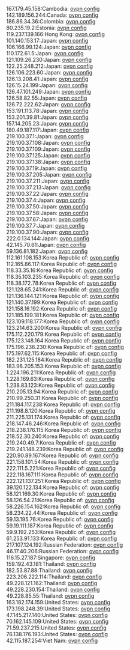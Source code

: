 167.179.45.158:Cambodia: [ovpn config](vpn/167_179_45_158.ovpn)  
142.189.156.244:Canada: [ovpn config](vpn/142_189_156_244.ovpn)  
186.86.34.36:Colombia: [ovpn config](vpn/186_86_34_36.ovpn)  
80.235.19.2:Estonia: [ovpn config](vpn/80_235_19_2.ovpn)  
119.237.139.166:Hong Kong: [ovpn config](vpn/119_237_139_166.ovpn)  
101.140.153.17:Japan: [ovpn config](vpn/101_140_153_17.ovpn)  
106.166.99.124:Japan: [ovpn config](vpn/106_166_99_124.ovpn)  
110.172.61.5:Japan: [ovpn config](vpn/110_172_61_5.ovpn)  
121.109.26.230:Japan: [ovpn config](vpn/121_109_26_230.ovpn)  
122.25.248.212:Japan: [ovpn config](vpn/122_25_248_212.ovpn)  
126.106.223.60:Japan: [ovpn config](vpn/126_106_223_60.ovpn)  
126.13.208.41:Japan: [ovpn config](vpn/126_13_208_41.ovpn)  
126.15.24.199:Japan: [ovpn config](vpn/126_15_24_199.ovpn)  
126.47.101.249:Japan: [ovpn config](vpn/126_47_101_249.ovpn)  
126.58.82.55:Japan: [ovpn config](vpn/126_58_82_55.ovpn)  
126.72.222.62:Japan: [ovpn config](vpn/126_72_222_62.ovpn)  
153.191.113.78:Japan: [ovpn config](vpn/153_191_113_78.ovpn)  
153.201.39.81:Japan: [ovpn config](vpn/153_201_39_81.ovpn)  
157.14.205.23:Japan: [ovpn config](vpn/157_14_205_23.ovpn)  
180.49.187.117:Japan: [ovpn config](vpn/180_49_187_117.ovpn)  
219.100.37.1:Japan: [ovpn config](vpn/219_100_37_1.ovpn)  
219.100.37.108:Japan: [ovpn config](vpn/219_100_37_108.ovpn)  
219.100.37.109:Japan: [ovpn config](vpn/219_100_37_109.ovpn)  
219.100.37.125:Japan: [ovpn config](vpn/219_100_37_125.ovpn)  
219.100.37.138:Japan: [ovpn config](vpn/219_100_37_138.ovpn)  
219.100.37.19:Japan: [ovpn config](vpn/219_100_37_19.ovpn)  
219.100.37.205:Japan: [ovpn config](vpn/219_100_37_205.ovpn)  
219.100.37.211:Japan: [ovpn config](vpn/219_100_37_211.ovpn)  
219.100.37.213:Japan: [ovpn config](vpn/219_100_37_213.ovpn)  
219.100.37.22:Japan: [ovpn config](vpn/219_100_37_22.ovpn)  
219.100.37.4:Japan: [ovpn config](vpn/219_100_37_4.ovpn)  
219.100.37.50:Japan: [ovpn config](vpn/219_100_37_50.ovpn)  
219.100.37.58:Japan: [ovpn config](vpn/219_100_37_58.ovpn)  
219.100.37.67:Japan: [ovpn config](vpn/219_100_37_67.ovpn)  
219.100.37.7:Japan: [ovpn config](vpn/219_100_37_7.ovpn)  
219.100.37.90:Japan: [ovpn config](vpn/219_100_37_90.ovpn)  
222.0.134.144:Japan: [ovpn config](vpn/222_0_134_144.ovpn)  
42.145.70.61:Japan: [ovpn config](vpn/42_145_70_61.ovpn)  
59.136.81.182:Japan: [ovpn config](vpn/59_136_81_182.ovpn)  
112.161.108.153:Korea Republic of: [ovpn config](vpn/112_161_108_153.ovpn)  
112.165.86.117:Korea Republic of: [ovpn config](vpn/112_165_86_117.ovpn)  
118.33.35.16:Korea Republic of: [ovpn config](vpn/118_33_35_16.ovpn)  
118.35.103.235:Korea Republic of: [ovpn config](vpn/118_35_103_235.ovpn)  
118.38.172.78:Korea Republic of: [ovpn config](vpn/118_38_172_78.ovpn)  
121.128.65.241:Korea Republic of: [ovpn config](vpn/121_128_65_241.ovpn)  
121.136.144.121:Korea Republic of: [ovpn config](vpn/121_136_144_121.ovpn)  
121.140.37.199:Korea Republic of: [ovpn config](vpn/121_140_37_199.ovpn)  
121.158.16.192:Korea Republic of: [ovpn config](vpn/121_158_16_192.ovpn)  
121.185.199.181:Korea Republic of: [ovpn config](vpn/121_185_199_181.ovpn)  
123.109.118.177:Korea Republic of: [ovpn config](vpn/123_109_118_177.ovpn)  
123.214.63.200:Korea Republic of: [ovpn config](vpn/123_214_63_200.ovpn)  
175.112.220.179:Korea Republic of: [ovpn config](vpn/175_112_220_179.ovpn)  
175.123.148.164:Korea Republic of: [ovpn config](vpn/175_123_148_164.ovpn)  
175.196.236.230:Korea Republic of: [ovpn config](vpn/175_196_236_230.ovpn)  
175.197.62.115:Korea Republic of: [ovpn config](vpn/175_197_62_115.ovpn)  
182.231.125.184:Korea Republic of: [ovpn config](vpn/182_231_125_184.ovpn)  
183.98.205.153:Korea Republic of: [ovpn config](vpn/183_98_205_153.ovpn)  
1.224.196.211:Korea Republic of: [ovpn config](vpn/1_224_196_211.ovpn)  
1.228.169.63:Korea Republic of: [ovpn config](vpn/1_228_169_63.ovpn)  
1.238.83.123:Korea Republic of: [ovpn config](vpn/1_238_83_123.ovpn)  
210.205.13.94:Korea Republic of: [ovpn config](vpn/210_205_13_94.ovpn)  
210.99.250.31:Korea Republic of: [ovpn config](vpn/210_99_250_31.ovpn)  
211.184.117.238:Korea Republic of: [ovpn config](vpn/211_184_117_238.ovpn)  
211.198.8.120:Korea Republic of: [ovpn config](vpn/211_198_8_120.ovpn)  
211.225.131.174:Korea Republic of: [ovpn config](vpn/211_225_131_174.ovpn)  
218.147.46.246:Korea Republic of: [ovpn config](vpn/218_147_46_246.ovpn)  
218.238.176.115:Korea Republic of: [ovpn config](vpn/218_238_176_115.ovpn)  
218.52.30.240:Korea Republic of: [ovpn config](vpn/218_52_30_240.ovpn)  
219.240.49.7:Korea Republic of: [ovpn config](vpn/219_240_49_7.ovpn)  
219.241.148.239:Korea Republic of: [ovpn config](vpn/219_241_148_239.ovpn)  
220.90.89.167:Korea Republic of: [ovpn config](vpn/220_90_89_167.ovpn)  
221.158.101.54:Korea Republic of: [ovpn config](vpn/221_158_101_54.ovpn)  
222.111.5.221:Korea Republic of: [ovpn config](vpn/222_111_5_221.ovpn)  
222.118.167.111:Korea Republic of: [ovpn config](vpn/222_118_167_111.ovpn)  
222.121.137.251:Korea Republic of: [ovpn config](vpn/222_121_137_251.ovpn)  
39.120.122.134:Korea Republic of: [ovpn config](vpn/39_120_122_134.ovpn)  
58.121.169.30:Korea Republic of: [ovpn config](vpn/58_121_169_30.ovpn)  
58.126.54.21:Korea Republic of: [ovpn config](vpn/58_126_54_21.ovpn)  
58.226.154.162:Korea Republic of: [ovpn config](vpn/58_226_154_162.ovpn)  
58.234.22.44:Korea Republic of: [ovpn config](vpn/58_234_22_44.ovpn)  
59.13.195.76:Korea Republic of: [ovpn config](vpn/59_13_195_76.ovpn)  
59.19.111.187:Korea Republic of: [ovpn config](vpn/59_19_111_187.ovpn)  
59.9.192.253:Korea Republic of: [ovpn config](vpn/59_9_192_253.ovpn)  
61.253.91.133:Korea Republic of: [ovpn config](vpn/61_253_91_133.ovpn)  
217.107.124.192:Russian Federation: [ovpn config](vpn/217_107_124_192.ovpn)  
46.17.40.206:Russian Federation: [ovpn config](vpn/46_17_40_206.ovpn)  
116.15.27.187:Singapore: [ovpn config](vpn/116_15_27_187.ovpn)  
159.192.43.181:Thailand: [ovpn config](vpn/159_192_43_181.ovpn)  
182.53.87.88:Thailand: [ovpn config](vpn/182_53_87_88.ovpn)  
223.206.222.114:Thailand: [ovpn config](vpn/223_206_222_114.ovpn)  
49.228.121.162:Thailand: [ovpn config](vpn/49_228_121_162.ovpn)  
49.228.230.154:Thailand: [ovpn config](vpn/49_228_230_154.ovpn)  
49.228.85.55:Thailand: [ovpn config](vpn/49_228_85_55.ovpn)  
163.182.174.159:United States: [ovpn config](vpn/163_182_174_159.ovpn)  
173.198.248.39:United States: [ovpn config](vpn/173_198_248_39.ovpn)  
47.145.217.140:United States: [ovpn config](vpn/47_145_217_140.ovpn)  
70.162.145.109:United States: [ovpn config](vpn/70_162_145_109.ovpn)  
71.59.237.215:United States: [ovpn config](vpn/71_59_237_215.ovpn)  
76.138.176.193:United States: [ovpn config](vpn/76_138_176_193.ovpn)  
42.115.187.254:Viet Nam: [ovpn config](vpn/42_115_187_254.ovpn)  
